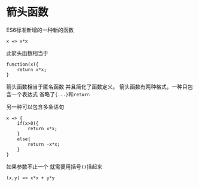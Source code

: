 箭头函数
=====

ES6标准新增的一种新的函数

    x => x*x

此箭头函数相当于

    function(x){
        return x*x;
    }

箭头函数相当于匿名函数 并且简化了函数定义。 箭头函数有两种格式，一种只包含一个表达式 省略了`{...}`和`return`

另一种可以包含多条语句

    x => {
        if(x>0){
            return x*x;
        }
        else{
            return -x*x;
        }
    }

如果参数不止一个 就需要用括号`()`括起来

    (x,y) => x*x + y*y 

